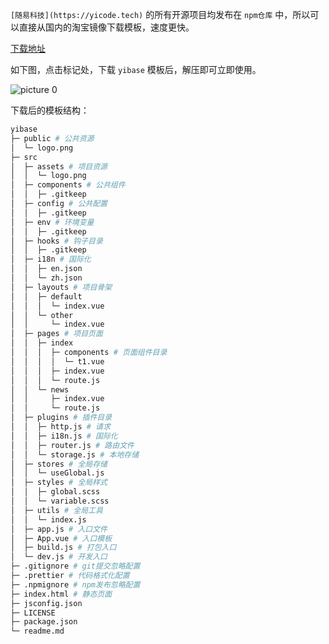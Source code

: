 `[随易科技](https://yicode.tech)` 的所有开源项目均发布在 `npm仓库` 中，所以可以直接从国内的淘宝镜像下载模板，速度更快。

[下载地址](https://npmmirror.com/package/@yicode/yibase-template)

如下图，点击标记处，下载 `yibase` 模板后，解压即可立即使用。

![picture 0](https://static.yicode.tech/images/202311/20231126175218.png)

下载后的模板结构：

```bash
yibase
├─ public # 公共资源
│  └─ logo.png
├─ src
│  ├─ assets # 项目资源
│  │  └─ logo.png
│  ├─ components # 公共组件
│  │  ├─ .gitkeep
│  ├─ config # 公共配置
│  │  ├─ .gitkeep
│  ├─ env # 环境变量
│  │  ├─ .gitkeep
│  ├─ hooks # 钩子目录
│  │  ├─ .gitkeep
│  ├─ i18n # 国际化
│  │  ├─ en.json
│  │  └─ zh.json
│  ├─ layouts # 项目骨架
│  │  ├─ default
│  │  │  └─ index.vue
│  │  └─ other
│  │     └─ index.vue
│  ├─ pages # 项目页面
│  │  ├─ index
│  │  │  ├─ components # 页面组件目录
│  │  │  │  └─ t1.vue
│  │  │  ├─ index.vue
│  │  │  └─ route.js
│  │  └─ news
│  │     ├─ index.vue
│  │     └─ route.js
│  ├─ plugins # 插件目录
│  │  ├─ http.js # 请求
│  │  ├─ i18n.js # 国际化
│  │  ├─ router.js # 路由文件
│  │  └─ storage.js # 本地存储
│  ├─ stores # 全局存储
│  │  └─ useGlobal.js
│  ├─ styles # 全局样式
│  │  ├─ global.scss
│  │  └─ variable.scss
│  ├─ utils # 全局工具
│  │  └─ index.js
│  ├─ app.js # 入口文件
│  ├─ App.vue # 入口模板
│  ├─ build.js # 打包入口
│  └─ dev.js # 开发入口
├─ .gitignore # git提交忽略配置
├─ .prettier # 代码格式化配置
├─ .npmignore # npm发布忽略配置
├─ index.html # 静态页面
├─ jsconfig.json
├─ LICENSE
├─ package.json
└─ readme.md
```
